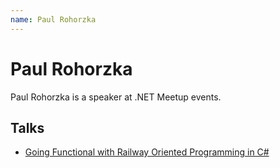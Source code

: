 ```yaml
---
name: Paul Rohorzka
---
```


# Paul Rohorzka

Paul Rohorzka is a speaker at .NET Meetup events. 

## Talks
- [Going Functional with Railway Oriented Programming in C#](../_events/2024-01-23.md)
